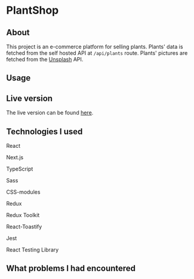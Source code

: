 # PlantShop

## About

This project is an e-commerce platform for selling plants. Plants' data is fetched from the self hosted API at `/api/plants` route. Plants' pictures are fetched from the [Unsplash]('https://unsplash.com/') API.

## Usage

## Live version

The live version can be found [here]('').

## Technologies I used

React

Next.js

TypeScript

Sass

CSS-modules

Redux

Redux Toolkit

React-Toastify

Jest

React Testing Library

## What problems I had encountered

